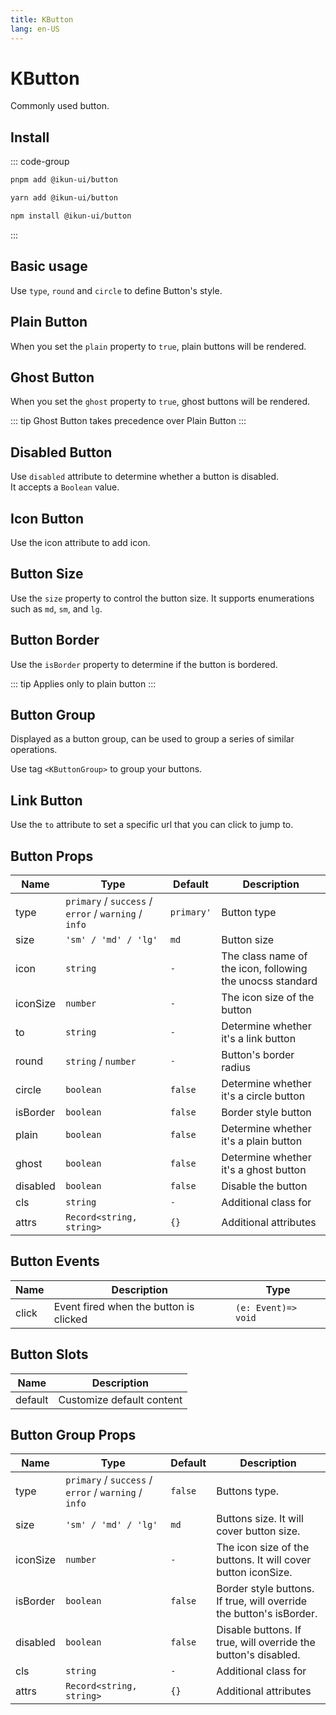 ```yaml
---
title: KButton
lang: en-US
---
```


# KButton

Commonly used button.

## Install

::: code-group

```bash [pnpm]
pnpm add @ikun-ui/button
```

```bash [yarn]
yarn add @ikun-ui/button
```

```bash [npm]
npm install @ikun-ui/button
```

:::

## Basic usage

Use `type`, `round` and `circle` to define Button's style.

<demo src="button/basic.svelte"  github='Button'></demo>

## Plain Button

When you set the `plain` property to `true`, plain buttons will be rendered.

<demo src="button/plain.svelte"  github='Button'></demo>

## Ghost Button

When you set the `ghost` property to `true`, ghost buttons will be rendered.

::: tip
Ghost Button takes precedence over Plain Button
:::

<demo src="button/ghost.svelte"  github='Button'></demo>

## Disabled Button

Use `disabled` attribute to determine whether a button is disabled.  
It accepts a `Boolean` value.

<demo src="button/disabled.svelte" github='Button'></demo>

## Icon Button

Use the icon attribute to add icon.

<demo src="button/icon.svelte" github='Button'></demo>

## Button Size

Use the `size` property to control the button size.
It supports enumerations such as `md`, `sm`, and `lg`.

<demo src="button/size.svelte" github='Button'></demo>

## Button Border

Use the `isBorder` property to determine if the button is bordered.

::: tip
Applies only to plain button
:::

<demo src="button/isBorder.svelte" github='Button'></demo>

## Button Group

Displayed as a button group, can be used to group a series of similar operations.

Use tag `<KButtonGroup>` to group your buttons.

<demo src="button/group.svelte" github='ButtonGroup'></demo>

## Link Button

Use the `to` attribute to set a specific url that you can click to jump to.

<demo src="button/link.svelte" github='Button'></demo>

## Button Props

| Name     | Type                                                 | Default    | Description                                               |
| -------- | ---------------------------------------------------- | ---------- | --------------------------------------------------------- |
| type     | `primary` / `success` / `error` / `warning` / `info` | `primary'` | Button type                                               |
| size     | `'sm' / 'md' / 'lg'`                                 | `md`       | Button size                                               |
| icon     | `string`                                             | `-`        | The class name of the icon, following the unocss standard |
| iconSize | `number`                                             | `-`        | The icon size of the button                               |
| to       | `string`                                             | `-`        | Determine whether it's a link button                      |
| round    | `string` / `number`                                  | `-`        | Button's border radius                                    |
| circle   | `boolean`                                            | `false`    | Determine whether it's a circle button                    |
| isBorder | `boolean`                                            | `false`    | Border style button                                       |
| plain    | `boolean`                                            | `false`    | Determine whether it's a plain button                     |
| ghost    | `boolean`                                            | `false`    | Determine whether it's a ghost button                     |
| disabled | `boolean`                                            | `false`    | Disable the button                                        |
| cls      | `string`                                             | `-`        | Additional class for                                      |
| attrs    | `Record<string, string>`                             | `{}`       | Additional attributes                                     |

## Button Events

| Name  | Description                            | Type                |
| ----- | -------------------------------------- | ------------------- |
| click | Event fired when the button is clicked | `(e: Event)=> void` |

## Button Slots

| Name    | Description               |
| ------- | ------------------------- |
| default | Customize default content |

## Button Group Props

| Name     | Type                                                 | Default | Description                                                         |
| -------- | ---------------------------------------------------- | ------- | ------------------------------------------------------------------- |
| type     | `primary` / `success` / `error` / `warning` / `info` | `false` | Buttons type.                                                       |
| size     | `'sm' / 'md' / 'lg'`                                 | `md`    | Buttons size. It will cover button size.                            |
| iconSize | `number`                                             | `-`     | The icon size of the buttons. It will cover button iconSize.        |
| isBorder | `boolean`                                            | `false` | Border style buttons. If true, will override the button's isBorder. |
| disabled | `boolean`                                            | `false` | Disable buttons. If true, will override the button's disabled.      |
| cls      | `string`                                             | `-`     | Additional class for                                                |
| attrs    | `Record<string, string>`                             | `{}`    | Additional attributes                                               |
